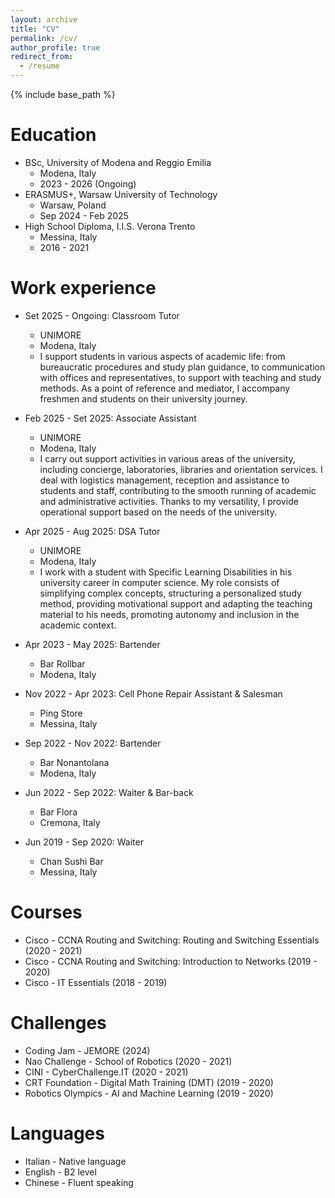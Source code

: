 ```yaml
---
layout: archive
title: "CV"
permalink: /cv/
author_profile: true
redirect_from:
  - /resume
---
```


{% include base_path %}

Education
======
* BSc, University of Modena and Reggio Emilia
  * Modena, Italy
  * 2023 - 2026 (Ongoing)
* ERASMUS+, Warsaw University of Technology
  * Warsaw, Poland
  * Sep 2024 - Feb 2025
* High School Diploma, I.I.S. Verona Trento
  * Messina, Italy
  * 2016 - 2021

Work experience
======
* Set 2025 - Ongoing: Classroom Tutor
  * UNIMORE
  * Modena, Italy
  * I support students in various aspects of academic life: from bureaucratic procedures and study plan guidance, to communication with offices and representatives, to support with teaching and study methods. As a point of reference and mediator, I accompany freshmen and students on their university journey.

* Feb 2025 - Set 2025: Associate Assistant
  * UNIMORE
  * Modena, Italy
  * I carry out support activities in various areas of the university, including concierge, laboratories, libraries and orientation services. I deal with logistics management, reception and assistance to students and staff, contributing to the smooth running of academic and administrative activities. Thanks to my versatility, I provide operational support based on the needs of the university.

* Apr 2025 - Aug 2025: DSA Tutor
  * UNIMORE
  * Modena, Italy
  * I work with a student with Specific Learning Disabilities in his university career in computer science. My role consists of simplifying complex concepts, structuring a personalized study method, providing motivational support and adapting the teaching material to his needs, promoting autonomy and inclusion in the academic context.

* Apr 2023 - May 2025: Bartender
  * Bar Rollbar
  * Modena, Italy

* Nov 2022 - Apr 2023: Cell Phone Repair Assistant & Salesman
  * Ping Store
  * Messina, Italy

* Sep 2022 - Nov 2022: Bartender
  * Bar Nonantolana
  * Modena, Italy
 
* Jun 2022 - Sep 2022: Waiter & Bar-back
  * Bar Flora
  * Cremona, Italy

* Jun 2019 - Sep 2020: Waiter
  * Chan Sushi Bar
  * Messina, Italy

Courses
======
* Cisco - CCNA Routing and Switching: Routing and Switching Essentials (2020 - 2021)
* Cisco - CCNA Routing and Switching: Introduction to Networks (2019 - 2020)
* Cisco - IT Essentials (2018 - 2019)

Challenges
======
* Coding Jam - JEMORE (2024)
* Nao Challenge - School of Robotics (2020 - 2021)
* CINI - CyberChallenge.IT (2020 - 2021)
* CRT Foundation - Digital Math Training (DMT) (2019 - 2020)
* Robotics Olympics - AI and Machine Learning (2019 - 2020)

Languages
======
* Italian - Native language
* English - B2 level
* Chinese - Fluent speaking
